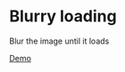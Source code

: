 # Blurry loading

Blur the image until it loads

[Demo](https://unknown-cat.github.io/projects/blurry-loading/)
